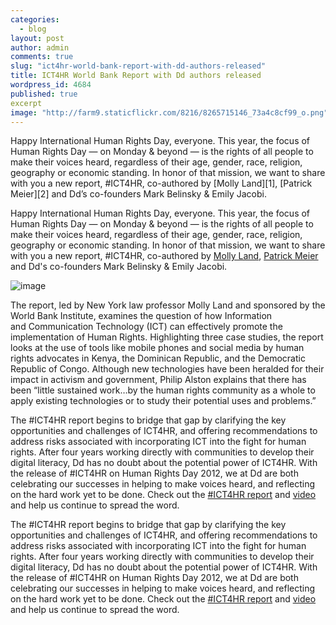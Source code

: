 ```yaml
---
categories: 
  - blog
layout: post
author: admin
comments: true
slug: "ict4hr-world-bank-report-with-dd-authors-released"
title: ICT4HR World Bank Report with Dd authors released
wordpress_id: 4684
published: true
excerpt
image: "http://farm9.staticflickr.com/8216/8265715146_73a4c8cf99_o.png"
---
```


Happy International Human Rights Day, everyone. This year, the focus of Human Rights Day — on Monday & beyond — is the rights of all people to make their voices heard, regardless of their age, gender, race, religion, geography or economic standing. In honor of that mission, we want to share with you a new report, #ICT4HR, co-authored by [Molly Land][1], [Patrick Meier][2] and Dd’s co-founders Mark Belinsky & Emily Jacobi.

Happy International Human Rights Day, everyone. This year, the focus of Human Rights Day — on Monday & beyond — is the rights of all people to make their voices heard, regardless of their age, gender, race, religion, geography or economic standing. In honor of that mission, we want to share with you a new report, #ICT4HR, co-authored by [Molly Land](http://www.nyls.edu/faculty/faculty_profiles/molly_land/), [Patrick Meier](http://irevolution.net/) and Dd's co-founders Mark Belinsky & Emily Jacobi.

![image](http://farm9.staticflickr.com/8216/8265715146_73a4c8cf99_o.png)

The report, led by New York law professor Molly Land and sponsored by the World Bank Institute, examines the question of how Information and Communication Technology (ICT) can effectively promote the implementation of Human Rights. Highlighting three case studies, the report looks at the use of tools like mobile phones and social media by human rights advocates in Kenya, the Dominican Republic, and the Democratic Republic of Congo. Although new technologies have been heralded for their impact in activism and government, Philip Alston explains that there has been “little sustained work…by the human rights community as a whole to apply existing technologies or to study their potential uses and problems.”

The #ICT4HR report begins to bridge that gap by clarifying the key opportunities and challenges of ICT4HR, and offering recommendations to address risks associated with incorporating ICT into the fight for human rights. After four years working directly with communities to develop their digital literacy, Dd has no doubt about the potential power of ICT4HR. With the release of #ICT4HR on Human Rights Day 2012, we at Dd are both celebrating our successes in helping to make voices heard, and reflecting on the hard work yet to be done. Check out the [#ICT4HR report][4] and [video][5] and help us continue to spread the word. 


 [4]: http://www.opendta.org/Pages/KnowledgePage.aspx?knowID=31
 [5]: http://www.youtube.com/watch?v=03zoVCqiX70&feature=youtu.be
The #ICT4HR report begins to bridge that gap by clarifying the key opportunities and challenges of ICT4HR, and offering recommendations to address risks associated with incorporating ICT into the fight for human rights. After four years working directly with communities to develop their digital literacy, Dd has no doubt about the potential power of ICT4HR. With the release of #ICT4HR on Human Rights Day 2012, we at Dd are both celebrating our successes in helping to make voices heard, and reflecting on the hard work yet to be done. Check out the [#ICT4HR report](http://www.opendta.org/Pages/KnowledgePage.aspx?knowID=31) and [video](http://www.youtube.com/watch?v=03zoVCqiX70&feature=youtu.be) and help us continue to spread the word.
